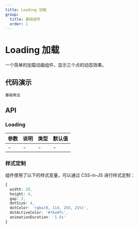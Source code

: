 ```yaml
---
title: Loading 加载
group:
  title: 基础组件
  order: 1
---
```


# Loading 加载

一个简单的加载动画组件，显示三个点的动态效果。

## 代码演示

<code src="../demos/loading.tsx">基础用法</code>

## API

### Loading

| 参数 | 说明 | 类型 | 默认值 |
| ---- | ---- | ---- | ------ |
| -    | -    | -    | -      |

### 样式定制

组件使用了以下的样式变量，可以通过 CSS-in-JS 进行样式定制：

```ts
{
  width: 20,
  height: 4,
  gap: 2,
  dotSize: 4,
  dotColor: 'rgba(0, 114, 255, 21%)',
  dotActiveColor: '#74a9fc',
  animationDuration: '1.5s'
}
```
